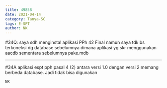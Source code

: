 ```yaml
---
title: 49858
date: 2021-04-14
category: Tanya-SC
tags: E-SPT
author: NK
---
```


#34Q: saya sdh menginstal aplikasi PPh 42 Final namun saya tdk bs terkoneksi dg database sebelumnya dimana aplikasi yg skr menggunakan aacdb sementara sebelumnya pake.mdb

---

#34A aplikasi espt pph pasal 4 (2) antara versi 1.0 dengan versi 2 memang berbeda database. Jadi tidak bisa digunakan

`NK`
